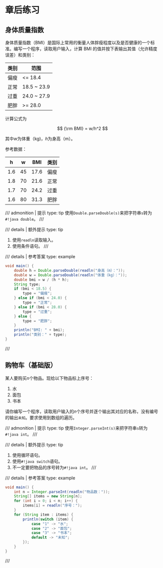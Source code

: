 # 章后练习

## 身体质量指数

身体质量指数（BMI）是国际上常用的衡量人体胖瘦程度以及是否健康的一个标准。编写一个程序，读取用户输入，计算 BMI 的值并按下表输出其值（允许精度误差）和类别：

| 类别  | 范围          |
|-----|-------------|
| 偏瘦  | <= 18.4     |
| 正常	 | 18.5 ~ 23.9 |
| 过重  | 24.0 ~ 27.9 |
| 肥胖  | >= 28.0     |

计算公式为

$$
{\rm BMI} = w/h^2
$$

其中$w$为体重（kg)，$h$为身高（m）。

参考数据：

| h   | w  | BMI  | 类别 |
|-----|----|------|----|
| 1.6 | 45 | 17.6 | 偏瘦 |
| 1.8 | 70 | 21.6 | 正常 |
| 1.7 | 70 | 24.2 | 过重 |
| 1.6 | 80 | 31.3 | 肥胖 |

/// admonition | 提示
    type: tip
使用`Double.parseDouble(s)`来把字符串`s`转为`#!java double`。
///

/// details | 额外提示
    type: tip
1. 使用`readln`读取输入。
2. 使用条件语句。
///

/// details | 参考答案
    type: example
```java
void main() {
    double h = Double.parseDouble(readln("身高（m）："));
    double w = Double.parseDouble(readln("体重（kg）："));
    double bmi = w / (h * h);
    String type;
    if (bmi < 18.5) {
        type = "偏瘦";
    } else if (bmi < 24.0) {
        type = "正常";
    } else if (bmi < 28.0) {
        type = "过重";
    } else {
        type = "肥胖";
    }
    println("BMI: " + bmi);
    println("类别：" + type);
}
```
///

## 购物车（基础版）

某人要购买$n$个物品。现给以下物品标上序号：

1. 水
2. 面包
3. 书本

请你编写一个程序，读取用户输入的$n$个序号并逐个输出其对应的名称，没有编号的输出`未知`。要求使用到数组的遍历。

/// admonition | 提示
    type: tip
使用`Integer.parseInt(s)`来把字符串`s`转为`#!java int`。
///

/// details | 额外提示
    type: tip
1. 使用循环语句。
2. 使用`#!java switch`语句。
3. 不一定要把物品的序号转为`#!java int`。
///

/// details | 参考答案
    type: example
```java
void main() {
    int n = Integer.parseInt(readln("物品数："));
    String[] items = new String[n];
    for (int i = 0; i < n; i++) {
        items[i] = readln("序号：");
    }
    for (String item : items) {
        println(switch (item) {
            case "1" -> "水";
            case "2" -> "面包";
            case "3" -> "书本";
            default -> "未知";
        });
    }
}
```
///
